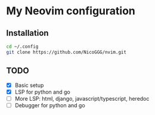# My Neovim configuration

## Installation

```bash
cd ~/.config
git clone https://github.com/NicoGGG/nvim.git
```

## TODO

- [x] Basic setup
- [x] LSP for python and go
- [ ] More LSP: html, django, javascript/typescript, heredoc
- [ ] Debugger for python and go
